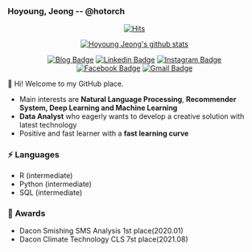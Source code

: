 ### Hoyoung, Jeong -- @hotorch

<div align=center>
	
[![Hits](https://hits.seeyoufarm.com/api/count/incr/badge.svg?url=https%3A%2F%2Fgithub.com%2Fhotorch%2F&count_bg=%2379C83D&title_bg=%23555555&icon=&icon_color=%23E7E7E7&title=hits&edge_flat=false)](https://hits.seeyoufarm.com)

 [![Hoyoung Jeong's github stats](https://github-readme-stats.vercel.app/api?username=hotorch)](https://github.com/anuraghazra/github-readme-stats)	
	
</div>

<div align=center>
	
[![Blog Badge](http://img.shields.io/badge/-Tech%20blog-black?style=flat-square&logo=github&link=https://hotorch.tistory.com/)](https://hotorch.tistory.com/)
[![Linkedin Badge](https://img.shields.io/badge/-LinkedIn-blue?style=flat-square&logo=Linkedin&logoColor=white&link=https://www.linkedin.com/in/hoyoung-jeong-0b2790175/)](https://www.linkedin.com/in/hoyoung-jeong-0b2790175/)
[![Instagram Badge](https://img.shields.io/badge/-Instagram-dd2a7b?style=flat-square&logo=instagram&logoColor=white&link=https://www.instagram.com/hotorchbots_whisper/)](https://https://www.instagram.com/hotorchbots_whisper/) 	
[![Facebook Badge](https://img.shields.io/badge/facebook-1877f2?style=flat-square&logo=facebook&logoColor=white&link=https://www.facebook.com/hotorch)](https://www.facebook.com/hotorch)
[![Gmail Badge](https://img.shields.io/badge/Gmail-d14836?style=flat-square&logo=Gmail&logoColor=white&link=mailto:ghdud1515@gmail.com)](mailto:ghdud1515@gmail.com)

</div>


👋 Hi! Welcome to my GitHub place.
- Main interests are **Natural Language Processing**, **Recommender System, Deep Learning and Machine Learning**
- **Data Analyst** who eagerly wants to develop a creative solution with latest technology
- Positive and fast learner with a **fast learning curve**

### ⚡ Languages 
- R (intermediate)
- Python (intermediate)
- SQL (intermediate)


### 🎨 Awards
- Dacon Smishing SMS Analysis 1st place(2020.01)
- Dacon Climate Technology CLS 7st place(2021.08)

